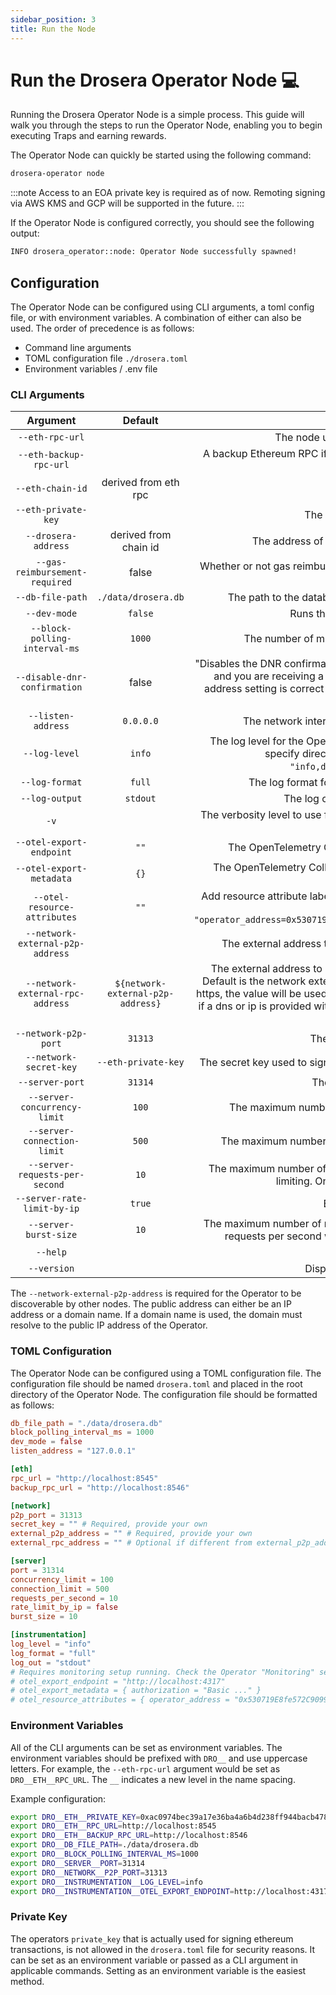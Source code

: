 ```yaml
---
sidebar_position: 3
title: Run the Node
---
```


# Run the Drosera Operator Node 💻

Running the Drosera Operator Node is a simple process. This guide will walk you through the steps to run the Operator Node, enabling you to begin executing Traps and earning rewards.

The Operator Node can quickly be started using the following command:

```bash
drosera-operator node
```



:::note
Access to an EOA private key is required as of now. Remoting signing via AWS KMS and GCP will be supported in the future.
:::

If the Operator Node is configured correctly, you should see the following output:

```bash
INFO drosera_operator::node: Operator Node successfully spawned!
```

## Configuration

The Operator Node can be configured using CLI arguments, a toml config file, or with environment variables. A combination of either can also be used. The order of precedence is as follows:

- Command line arguments
- TOML configuration file `./drosera.toml`
- Environment variables / .env file

### CLI Arguments
| Argument | Default | Description |
| :---: | :---: | :---: |
| `--eth-rpc-url`  | | The node used for querying and sending transactions |
| `--eth-backup-rpc-url`  | | A backup Ethereum RPC if the primary RPC node becomes unresponsive. This arg is optional |
| `--eth-chain-id` | derived from eth rpc | The chain id |
| `--eth-private-key` | | The private key used to sign transactions |
| `--drosera-address` | derived from chain id | The address of the main Drosera proxy contract to interact with |
| `--gas-reimbursement-required` | false | Whether or not gas reimbursement is required to submit a claim. Omitting this flag will default to false. |
| `--db-file-path` | `./data/drosera.db` | The path to the database file to use for persistence when not in dev mode |
| `--dev-mode` | `false` | Runs the Operator node without persisting data |
| `--block-polling-interval-ms` | `1000` | The number of milliseconds to wait between polling for new blocks |
| `--disable-dnr-confirmation` | false |  "Disables the DNR confirmation. Only set this if you are running this node behind a NAT, and you are receiving a 'Failed to confirm DNR' error message. Verify the public address setting is correct and any firewall walls are opened for the configured ports before turning this setting on.|
| `--listen-address` | `0.0.0.0` | The network interface to bind the Operators RPC and P2P server to |
| `--log-level` | `info` | The log level for the Operator Node (info, warn, error, trace, debug). You can also specify directives similar to the `RUST_LOG` env variable. e.g. `"info,drosera_services::network::p2p=debug"`. |
| `--log-format` | `full` | The log format for the Operator Node (full, compact, pretty, json) |
| `--log-output` | `stdout` | The log output for the Operator Node (stdout, file) |
| `-v` | | The verbosity level to use for instrumentation. -v = warn, -vv = info, -vvv = debug, -vvvv = trace |
| `--otel-export-endpoint` | `""` | The OpenTelemetry Collector endpoint to send metrics and trace data too |
| `--otel-export-metadata` | `{}` | The OpenTelemetry Collector metadata to send with metrics and trace data. e.g. Authorization Headers |
| `--otel-resource-attributes` | `""` | Add resource attribute labels to all collected OpenTelemetry metrics, traces and logs. e.g. `"operator_address=0x530719E8fe572C909945Deb045e491865FF2bab0,operator_name=cobra"` |
| `--network-external-p2p-address` | | The external address to reach the Operator node at for p2p communications |
| `--network-external-rpc-address` | `${network-external-p2p-address}`| The external address to reach the Operator node's rpc server. Useful for proxies. Default is the network external p2p address. If provided and starts with either http or https, the value will be used as is by the seed node to retrieve liveness data. Otherwise, if a dns or ip is provided without a protocol, http is assumed and the server port will be appended. |
| `--network-p2p-port` | `31313` | The TCP port to bind the P2P server to |
| `--network-secret-key` | `--eth-private-key` | The secret key used to sign messages sent over the network and generating a peer id |
| `--server-port` | `31314` | The TCP port to bind the rpc server to |
| `--server-concurrency-limit` | `100` | The maximum number of concurrent requests the RPC server can handle |
| `--server-connection-limit` | `500` | The maximum number of concurrent connections the RPC server can handle |
| `--server-requests-per-second ` | `10` | The maximum number of requests per second the RPC server accepts before rate limiting. Only applicable if rate limit by ip is turned on. |
| `--server-rate-limit-by-ip` | `true` | Enable rate limiting by IP address |
| `--server-burst-size` | `10` | The maximum number of requests that can be bursted before rate limiting within the requests per second window. Only applicable if rate limit by ip is turned on. |
| `--help` | | Display the help menu |
| `--version` | | Display the version of the Operator Node |

The `--network-external-p2p-address` is required for the Operator to be discoverable by other nodes. The public address can either be an IP address or a domain name. If a domain name is used, the domain must resolve to the public IP address of the Operator.

### TOML Configuration

The Operator Node can be configured using a TOML configuration file. The configuration file should be named `drosera.toml` and placed in the root directory of the Operator Node. The configuration file should be formatted as follows:

```toml
db_file_path = "./data/drosera.db"
block_polling_interval_ms = 1000
dev_mode = false
listen_address = "127.0.0.1"

[eth]
rpc_url = "http://localhost:8545"
backup_rpc_url = "http://localhost:8546"

[network]
p2p_port = 31313
secret_key = "" # Required, provide your own
external_p2p_address = "" # Required, provide your own
external_rpc_address = "" # Optional if different from external_p2p_address

[server]
port = 31314
concurrency_limit = 100
connection_limit = 500
requests_per_second = 10
rate_limit_by_ip = false
burst_size = 10

[instrumentation]
log_level = "info"
log_format = "full"
log_out = "stdout"
# Requires monitoring setup running. Check the Operator "Monitoring" section of the docs
# otel_export_endpoint = "http://localhost:4317"
# otel_export_metadata = { authorization = "Basic ..." }
# otel_resource_attributes = { operator_address = "0x530719E8fe572C909945Deb045e491865FF2bab0", operator_name = "cobra" }
```

### Environment Variables

All of the CLI arguments can be set as environment variables. The environment variables should be prefixed with `DRO__` and use uppercase letters. For example, the `--eth-rpc-url` argument would be set as `DRO__ETH__RPC_URL`. The `__` indicates a new level in the name spacing.

Example configuration:

```bash
export DRO__ETH__PRIVATE_KEY=0xac0974bec39a17e36ba4a6b4d238ff944bacb478cbed5efcae784d7bf4f2ff80
export DRO__ETH__RPC_URL=http://localhost:8545
export DRO__ETH__BACKUP_RPC_URL=http://localhost:8546
export DRO__DB_FILE_PATH=./data/drosera.db
export DRO__BLOCK_POLLING_INTERVAL_MS=1000
export DRO__SERVER__PORT=31314
export DRO__NETWORK__P2P_PORT=31313
export DRO__INSTRUMENTATION__LOG_LEVEL=info
export DRO__INSTRUMENTATION__OTEL_EXPORT_ENDPOINT=http://localhost:4317
```

### Private Key

The operators `private_key` that is actually used for signing ethereum transactions, is not allowed in the `drosera.toml` file for security reasons. It can be set as an environment variable or passed as a CLI argument in applicable commands. Setting as an environment variable is the easiest method.
